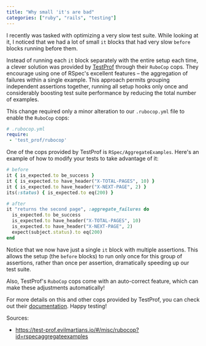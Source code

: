 ```yaml
---
title: "Why small 'it's are bad"
categories: ["ruby", "rails", "testing"]
---
```


I recently was tasked with optimizing a very slow test suite. While looking at it, I noticed that we had a lot of small `it` blocks that had very slow `before` blocks running before them. 

Instead of running each `it` block separately with the entire setup each time, a clever solution was provided by [TestProf](https://test-prof.evilmartians.io/) through their `RuboCop` cops. They encourage using one of RSpec's excellent features – the aggregation of failures within a single example. This approach permits grouping independent assertions together, running all setup hooks only once and considerably boosting test suite performance by reducing the total number of examples. 

This change required only a minor alteration to our `.rubocop.yml` file to enable the `RuboCop` cops:

```yml
# .rubocop.yml
require:
 - 'test_prof/rubocop'
```

One of the cops provided by TestProf is `RSpec/AggregateExamples`. Here's an example of how to modify your tests to take advantage of it:

```ruby
# before
it { is_expected.to be_success }
it { is_expected.to have_header("X-TOTAL-PAGES", 10) }
it { is_expected.to have_header("X-NEXT-PAGE", 2) }
its(:status) { is_expected.to eq(200) }

# after
it "returns the second page", :aggregate_failures do
  is_expected.to be_success
  is_expected.to have_header("X-TOTAL-PAGES", 10)
  is_expected.to have_header("X-NEXT-PAGE", 2)
  expect(subject.status).to eq(200)
end
```

Notice that we now have just a single `it` block with multiple assertions. This allows the setup (the `before` blocks) to run only once for this group of assertions, rather than once per assertion, dramatically speeding up our test suite.

Also, TestProf's `RuboCop` cops come with an auto-correct feature, which can make these adjustments automatically!

For more details on this and other cops provided by TestProf, you can check out their [documentation](https://test-prof.evilmartians.io/#/misc/rubocop?id=rspecaggregateexamples). Happy testing!

Sources:
 * <https://test-prof.evilmartians.io/#/misc/rubocop?id=rspecaggregateexamples>